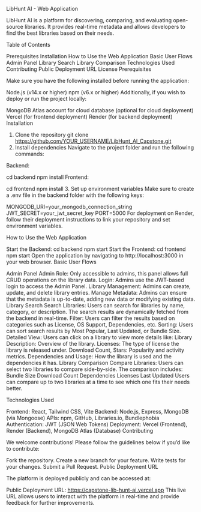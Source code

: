 LibHunt AI - Web Application

LibHunt AI is a platform for discovering, comparing, and evaluating open-source libraries. It provides real-time metadata and allows developers to find the best libraries based on their needs.

Table of Contents

Prerequisites
Installation
How to Use the Web Application
Basic User Flows
Admin Panel
Library Search
Library Comparison
Technologies Used
Contributing
Public Deployment URL
License
Prerequisites

Make sure you have the following installed before running the application:

Node.js (v14.x or higher)
npm (v6.x or higher)
Additionally, if you wish to deploy or run the project locally:

MongoDB Atlas account for cloud database (optional for cloud deployment)
Vercel (for frontend deployment)
Render (for backend deployment)
Installation

1. Clone the repository
git clone https://github.com/YOUR_USERNAME/LibHunt_AI_Capstone.git
2. Install dependencies
Navigate to the project folder and run the following commands:

Backend:

cd backend
npm install
Frontend:

cd frontend
npm install
3. Set up environment variables
Make sure to create a .env file in the backend folder with the following keys:

MONGODB_URI=your_mongodb_connection_string
JWT_SECRET=your_jwt_secret_key
PORT=5000
For deployment on Render, follow their deployment instructions to link your repository and set environment variables.

How to Use the Web Application

Start the Backend:
cd backend
npm start
Start the Frontend:
cd frontend
npm start
Open the application by navigating to http://localhost:3000 in your web browser.
Basic User Flows

Admin Panel
Admin Role: Only accessible to admins, this panel allows full CRUD operations on the library data.
Login: Admins use the JWT-based login to access the Admin Panel.
Library Management: Admins can create, update, and delete library entries.
Manage Metadata: Admins can ensure that the metadata is up-to-date, adding new data or modifying existing data.
Library Search
Search Libraries:
Users can search for libraries by name, category, or description. The search results are dynamically fetched from the backend in real-time.
Filter: Users can filter the results based on categories such as License, OS Support, Dependencies, etc.
Sorting: Users can sort search results by Most Popular, Last Updated, or Bundle Size.
Detailed View:
Users can click on a library to view more details like:
Library Description: Overview of the library.
Licenses: The type of license the library is released under.
Download Count, Stars: Popularity and activity metrics.
Dependencies and Usage: How the library is used and the dependencies it has.
Library Comparison
Compare Libraries:
Users can select two libraries to compare side-by-side. The comparison includes:
Bundle Size
Download Count
Dependencies
Licenses
Last Updated
Users can compare up to two libraries at a time to see which one fits their needs better.

Technologies Used

Frontend: React, Tailwind CSS, Vite
Backend: Node.js, Express, MongoDB (via Mongoose)
APIs: npm, GitHub, Libraries.io, Bundlephobia
Authentication: JWT (JSON Web Tokens)
Deployment: Vercel (Frontend), Render (Backend), MongoDB Atlas (Database)
Contributing

We welcome contributions! Please follow the guidelines below if you’d like to contribute:

Fork the repository.
Create a new branch for your feature.
Write tests for your changes.
Submit a Pull Request.
Public Deployment URL

The platform is deployed publicly and can be accessed at:

Public Deployment URL: https://capstone-lib-hunt-ai.vercel.app
This live URL allows users to interact with the platform in real-time and provide feedback for further improvements.


